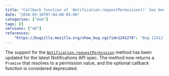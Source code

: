 ```yaml
---
title: "Callback function of `Notification.requestPermission()` has been deprecated"
date: "2016-03-10T07:04:00-05:00"
categories: ["dom"]
tags: []
versions: ["46"]
references:
    "https://bugzilla.mozilla.org/show_bug.cgi?id=1241278": "Bug 1241278 - `Notification.requestPermission()` should return a promise"
---
```

The support for the [`Notification.requestPermission`](https://developer.mozilla.org/en-US/docs/Web/API/Notification/requestPermission) method has been updated for the latest Notifications API spec. The method now returns a `Promise` that resolves to a permission value, and the optional callback function is considered deprecated.
